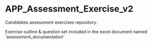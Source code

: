 # APP_Assessment_Exercise_v2

Candidates assessment exercises repository.

Exercise outline & question set included in the excel document named 'assessment_documentation'
